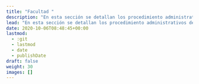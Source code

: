 ```yaml
---
title: "Facultad "
description: "En esta sección se detallan los procedimiento administrativos de la Facultad de Ciencias Físicas."
lead: "En esta sección se detallan los procedimiento administrativos de la Facultad de Ciencias Físicas."
date: 2020-10-06T08:48:45+00:00
lastmod:
  - :git
  - lastmod
  - date
  - publishDate
draft: false
weight: 30
images: []
---
```


